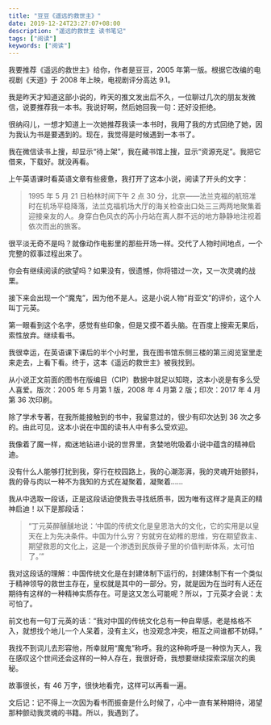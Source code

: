 ```yaml
---
title: "豆豆《遥远的救世主》"
date: 2019-12-24T23:27:07+08:00
description: "遥远的救世主 读书笔记"
tags: ["阅读"]
keywords: ["阅读"]
---
```


我要推荐《遥远的救世主》给你，作者是豆豆，2005 年第一版。根据它改编的电视剧《天道》于 2008 年上映，电视剧评分高达 9.1。

我是昨天才知道这部小说的，昨天的推文发出后不久，一位聊过几次的朋友发微信，说要推荐我一本书。我说好啊，然后她回我一句：还好没拒绝。

很纳闷儿，一想才知道上一次她推荐我读一本书时，我用了我的方式回绝了她，因为我认为书是要遇到的。现在，我觉得是时候遇到一本书了。

我在微信读书上搜，却显示“待上架”，我在藏书馆上搜，显示“资源充足”。我把它借来，下载好。就没再看。

上午英语课时看英语文章有些疲惫，我打开了这本小说，阅读了开头的文字：

> 1995 年 5 月 21 日柏林时间下午 2 点 30 分，北京——法兰克福的航班准时在机场平稳降落，法兰克福机场大厅的海关检查出口处三三两两地聚集着迎接亲友的人。身穿白色风衣的芮小丹站在离人群不远的地方静静地注视着依次而出的旅客。

很平淡无奇不是吗？就像动作电影里的那些开场一样。交代了人物时间地点，一个完整的叙事过程出来了。

你会有继续阅读的欲望吗？如果没有，很遗憾，你将错过一次，又一次灵魂的战栗。

接下来会出现一个“魔鬼”，因为他不是人。这是小说人物“肖亚文”的评价，这个人叫丁元英。

第一眼看到这个名字，感觉有些印象，但是又摸不着头脑。在百度上搜索无果后，索性放弃。继续看书。

我很幸运，在英语课下课后的半个小时里，我在图书馆东侧三楼的第三阅览室里走来走去，上看下看。终于，这本《遥远的救世主》被我找到。

从小说正文前面的图书在版编目（CIP）数据中就足以知晓，这本小说是有多么受人喜爱。版次：2005 年 5 月第 1 版，2008 年 4 月第 2 版；印次：2017 年 4 月第 36 次印刷。

除了学术专著，在我所能接触到的书中，我留意过的，很少有印次达到 36 次之多的。由此可见，这本小说在中国的读书人中有多么受欢迎。

我像着了魔一样，痴迷地钻进小说的世界里，贪婪地吮吸着小说中蕴含的精神启迪。

没有什么人能够打扰到我，穿行在校园路上，我的心潮澎湃，我的灵魂开始颤抖，我的骨与肉以一种不为我知的方式在凝聚着，凝聚着……

我从中选取一段话，正是这段话迫使我去寻找纸质书，因为唯有这样才是真正的精神启迪！以下是那段话：

> “丁元英醉醺醺地说：‘中国的传统文化是皇恩浩大的文化，它的实用是以皇天在上为先决条件。中国为什么穷？穷就穷在幼稚的思维，穷在期望救主、期望救恩的文化上，这是一个渗透到民族骨子里的价值判断体系，太可怕了。’”

我对这段话的理解：中国传统文化是在封建体制下运行的，封建体制下有一个类似于精神领导的救世主存在，皇权就是其中的一部分。穷，就是因为在当时有人还在期待有这样的一种精神实质存在。可是这又怎么可能呢？所以，丁元英才会说：太可怕了。

前文也有一句丁元英的话：“我对中国的传统文化总有一种自卑感，老是格格不入，就想找个地儿一个人呆着，没有主义，也没观念冲突，相互之间谁都不妨碍。”

我找不到词儿去形容他，所幸就用“魔鬼”称呼。我的这种称呼是一种惊为天人，我在感叹这个世间还会这样的一种人存在，我很好奇，我想要继续探索深层次的奥秘。

故事很长，有 46 万字，很快地看完，这样可以再看一遍。

文后记：记不得上一次因为看书而振奋是什么时候了，心中一直有某种期待，渴望那种颤动我灵魂的书籍。所以，我遇到了。
